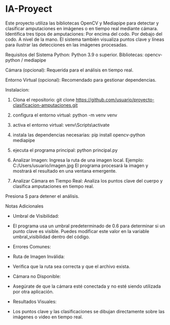 # IA-Proyect
Este proyecto utiliza las bibliotecas OpenCV y Mediapipe para detectar y clasificar amputaciones en imágenes o en tiempo real mediante cámara. Identifica tres tipos de amputaciones:
Por encima del codo.
Por debajo del codo.
A nivel de la mano.
El sistema también visualiza puntos clave y líneas para ilustrar las detecciones en las imágenes procesadas. 

Requisitos del Sistema
Python: Python 3.9 o superior.
Bibliotecas: opencv-python / mediapipe 

Cámara (opcional): Requerida para el análisis en tiempo real.

Entorno Virtual (opcional): Recomendado para gestionar dependencias.


Instalacion: 
1. Clona el repositorio: git clone https://github.com/usuario/proyecto-clasificacion-amputaciones.git
2. configura el entorno virtual: python -m venv venv
3. activa el entorno virtual: venv\Scripts\activate
4. instala las dependencias necesarias: pip install opencv-python mediapipe
5. ejecuta el programa principal: python principal.py

6. Analizar Imagen:
Ingresa la ruta de una imagen local.
Ejemplo:
C:/Users/usuario/imagen.jpg
El programa procesará la imagen y mostrará el resultado en una ventana emergente.

7. Analizar Cámara en Tiempo Real:
Analiza los puntos clave del cuerpo y clasifica amputaciones en tiempo real.

Presiona S para detener el análisis.

Notas Adicionales
* Umbral de Visibilidad:
* El programa usa un umbral predeterminado de 0.6 para determinar si un punto clave es visible. Puedes modificar este valor en la variable umbral_visibilidad dentro del código.

* Errores Comunes:

* Ruta de Imagen Inválida:
* Verifica que la ruta sea correcta y que el archivo exista.
* Cámara no Disponible:
* Asegúrate de que la cámara esté conectada y no esté siendo utilizada por otra aplicación.
* Resultados Visuales:
* Los puntos clave y las clasificaciones se dibujan directamente sobre las imágenes o video en tiempo real.